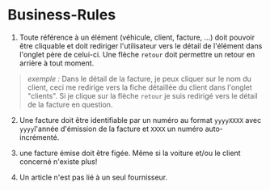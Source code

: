# Business-Rules

1. Toute référence à un élément (véhicule, client, facture, ...) doit pouvoir être cliquable et doit rediriger l'utilisateur vers le détail de l'élément dans l'onglet père de celui-ci. Une flèche `retour` doit permettre un retour en arrière à tout moment. 
>*exemple :* Dans le détail de la facture, je peux cliquer sur le nom du client, ceci me redirige vers la fiche détaillée du client dans l'onglet "clients". Si je clique sur la flèche `retour` je suis redirigé vers le détail de la facture en question. 

2. Une facture doit être identifiable par un numéro au format `yyyyXXXX` avec `yyyy`l'année d'émission de la facture et `XXXX` un numéro auto-incrémenté. 

3. une facture émise doit être figée. Même si la voiture et/ou le client concerné n'existe plus! 

4. Un article n'est pas lié à un seul fournisseur.

